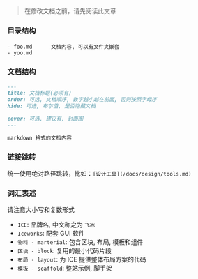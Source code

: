 > 在修改文档之前，请先阅读此文章

### 目录结构

```
- foo.md      文档内容, 可以有文件夹嵌套
- yoo.md
```

### 文档结构

```markdown
---
title: 文档标题(必须有)
order: 可选, 文档顺序, 数字越小越在前面, 否则按照字母序
hide: 可选, 布尔值, 是否隐藏文档

cover: 可选, 建议有, 封面图
---

markdown 格式的文档内容
```

### 链接跳转

统一使用绝对路径跳转，比如：`[设计工具](/docs/design/tools.md)`

### 词汇表述

请注意大小写和复数形式

* `ICE`: 品牌名, 中文称之为 `飞冰`
* `Iceworks`: 配套 GUI 软件
* `物料 - marterial`: 包含区块, 布局, 模板和组件
* `区块 - block`: 复用的最小代码片段
* `布局 - layout`: 为 ICE 提供整体布局方案的代码
* `模板 - scaffold`: 整站示例, 脚手架

